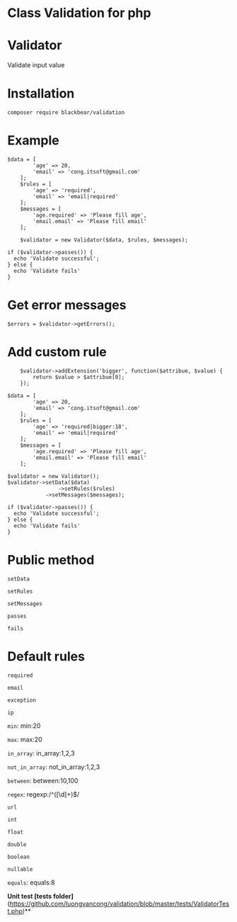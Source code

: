 # Class Validation for php

# Validator

  Validate input value

# Installation

    composer require blackbear/validation

# Example

    $data = [
			'age' => 20,
			'email' => 'cong.itsoft@gmail.com'
		];
		$rules = [
			'age' => 'required',
			'email' => 'email|required'
		];
		$messages = [
			'age.required' => 'Please fill age',
			'email.email' => 'Please fill email'
		];

		$validator = new Validator($data, $rules, $messages);

    if ($validator->passes()) {
      echo 'Validate successful';
    } else {
      echo 'Validate fails'
    }

# Get error messages

    $errors = $validator->getErrors();

# Add custom rule

		$validator->addExtension('bigger', function($attribue, $value) {
			return $value > $attribue[0];
		});

    $data = [
			'age' => 20,
			'email' => 'cong.itsoft@gmail.com'
		];
		$rules = [
			'age' => 'required|bigger:18',
			'email' => 'email|required'
		];
		$messages = [
			'age.required' => 'Please fill age',
			'email.email' => 'Please fill email'
		];

    $validator = new Validator();
    $validator->setData($data)
				    ->setRules($rules)
		        ->setMessages($messages);

    if ($validator->passes()) {
      echo 'Validate successful';
    } else {
      echo 'Validate fails'
    }

# Public method

`setData`

`setRules`

`setMessages`

`passes`

`fails`

# Default rules

`required`

`email`

`exception`

`ip`

`min`: min:20

`max`: max:20

`in_array`: in_array:1,2,3

`not_in_array`: not_in_array:1,2,3

`between`: between:10,100

`regex`: regexp:/^([\d]+)$/

`url`

`int`

`float`

`double`

`boolean`

`nullable`

`equals`: equals:8


**Unit test [tests folder]**(https://github.com/luongvancong/validation/blob/master/tests/ValidatorTest.php)**